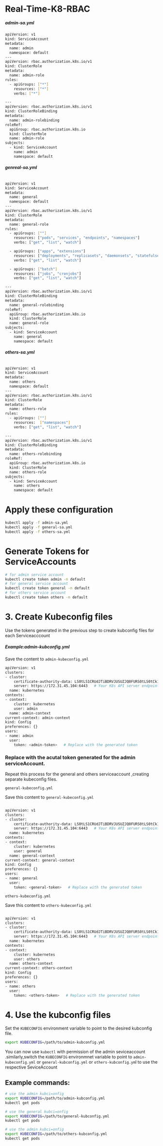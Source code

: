 # Real-Time-K8-RBAC

##### admin-sa.yml

```bash
apiVersion: v1
kind: ServiceAccount
metadata:
  name: admin   
  namespace: default
---
apiVersion: rbac.authorization.k8s.io/v1
kind: ClusterRole
metadata:
  name: admin-role
rules:
  - apiGroups: ["*"]
    resources: ["*"]
    verbs: ["*"]

---
apiVersion: rbac.authorization.k8s.io/v1
kind: ClusterRoleBinding
metadata:
  name: admin-rolebinding
roleRef:
  apiGroup: rbac.authorization.k8s.io
  kind: ClusterRole
  name: admin-role
subjects:
  - kind: ServiceAccount
    name: admin
    namespace: default
```

##### genreal-sa.yml

```bash

apiVersion: v1
kind: ServiceAccount
metadata:
  name: general   
  namespace: default
---
apiVersion: rbac.authorization.k8s.io/v1
kind: ClusterRole
metadata:
  name: general-role
rules:
  - apiGroups: [""]
    resources: ["pods", "services", "endpoints", "namespaces"]
    verbs: ["get", "list", "watch"]

  - apiGroups: ["apps", "extensions"]
    resources: ["deployments", "replicasets", "daemonsets", "statefulsets"]
    verbs: ["get", "list", "watch"]

  - apiGroups: ["batch"]
    resources: ["jobs", "cronjobs"]
    verbs: ["get", "list", "watch"]  

---
apiVersion: rbac.authorization.k8s.io/v1
kind: ClusterRoleBinding
metadata:
  name: general-rolebinding
roleRef:
  apiGroup: rbac.authorization.k8s.io
  kind: ClusterRole
  name: general-role
subjects:
  - kind: ServiceAccount
    name: general
    namespace: default

```

##### others-sa.yml

```bash

apiVersion: v1
kind: ServiceAccount
metadata:
  name: others  
  namespace: default
---
apiVersion: rbac.authorization.k8s.io/v1
kind: ClusterRole
metadata:
  name: others-role
rules:
  - apiGroups: [""]
    resources:  ["namespaces"]
    verbs: ["get", "list", "watch"]

---
apiVersion: rbac.authorization.k8s.io/v1
kind: ClusterRoleBinding
metadata:
  name: others-rolebinding
roleRef:
  apiGroup: rbac.authorization.k8s.io
  kind: ClusterRole
  name: others-role
subjects:
  - kind: ServiceAccount
    name: others
    namespace: default

```

# Apply these configuration
```bash
kubectl apply -f admin-sa.yml
kubectl apply -f general-sa.yml
kubectl apply -f others-sa.yml

```
# Generate Tokens for ServiceAccounts
```bash
# for admin service account
kubectl create token admin -n default
# for general service account
kubectl create token general -n default
# for others service account
kubectl create token others -n default
```

# 3. Create Kubeconfig files

Use the tokens generated in the previous step to create kubconfig files for each Serviceacccount

##### Example:admin-kubconfig.yml

Save the content to `admin-kubeconfig.yml`

```bash
apiVersion: v1
clusters:
- cluster:
    certificate-authority-data: LS0tLS1CRUdJTiBDRVJUSUZJQ0FURS0tLS0tCk1JSURCVENDQWUyZ0F3SUJBZ0lJZCt1WDRNSjVsVU13RFF
    server: https://172.31.45.104:6443   # Your K8s API server endpoint
  name: kubernetes
contexts:
- context:
    cluster: kubernetes
    user: admin
  name: admin-context
current-context: admin-context
kind: Config
preferences: {}
users:
- name: admin
  user:
    token: <admin-token>   # Replace with the generated token

```
### Replace <admin-token> with the acutal token generated for the admin serviceAccount.
Repeat this process for the general and others serviceaccount ,creating separate kubeconfig files.

`general-kubeconfig.yml`

Save this content to `general-kubeconfig.yml`
```bash

apiVersion: v1
clusters:
- cluster:
    certificate-authority-data: LS0tLS1CRUdJTiBDRVJUSUZJQ0FURS0tLS0tCk1JSURCVENDQWUyZ0F3SUJBZ0lJZCt1WDRNSjVsVU13RFF
    server: https://172.31.45.104:6443   # Your K8s API server endpoint
  name: kubernetes
contexts:
- context:
    cluster: kubernetes
    user: general
  name: general-context
current-context: general-context
kind: Config
preferences: {}
users:
- name: general
  user:
    token: <general-token>   # Replace with the generated token

```
`others-kubeconfig.yml`

Save this content to `others-kubeconfig.yml`
```bash

apiVersion: v1
clusters:
- cluster:
    certificate-authority-data: LS0tLS1CRUdJTiBDRVJUSUZJQ0FURS0tLS0tCk1JSURCVENDQWUyZ0F3SUJBZ0lJZCt1WDRNSjVsVU13RFF
    server: https://172.31.45.104:6443   # Your K8s API server endpoint
  name: kubernetes
contexts:
- context:
    cluster: kubernetes
    user: others
  name: others-context
current-context: others-context
kind: Config
preferences: {}
users:
- name: others
  user:
    token: <others-token>   # Replace with the generated token

```

# 4. Use the kubconfig files

Set the `KUBECONFIG` environment variable to point to the desired kubconfig file.

```bash
export KUBECONFIG=/path/to/admin-kubconfig.yml
```
You can now use `kubectl` with permission of the admin seviceaccount .similarly,switch the `KUBECONFIG` environmnet variable to point to `admin-kubeconfig.yml` or `general-kubconfig.yml` or `others-kubconfig.ym`l to use the respective SeviceAccount

## Example commands:

```bash
# use the admin kubci=onfig
export KUBECONFIG=/path/to/admin-kubconfig.yml
kubectl get pods

# use the general kubci=onfig
export KUBECONFIG=/path/to/general-kubconfig.yml
kubectl get pods

# use the admin kubci=onfig
export KUBECONFIG=/path/to/others-kubconfig.yml
kubectl get pods

```